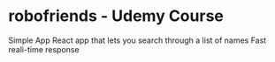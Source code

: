 # robofriends - Udemy Course


Simple App React app that lets you search through a list of names
Fast reali-time response
